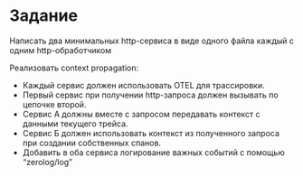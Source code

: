# Задание

Написать два минимальных http-сервиса в виде одного файла каждый с одним http-обработчиком

Реализовать context propagation:

- Каждый сервис должен использовать OTEL для трассировки.
- Первый сервис при получении http-запроса должен вызывать по цепочке второй.
- Сервис А должны вместе с запросом передавать контекст с данными текущего трейса.
- Сервис Б должен использовать контекст из полученного запроса при создании собственных спанов.
- Добавить в оба сервиса логирование важных событий с помощью “zerolog/log”
